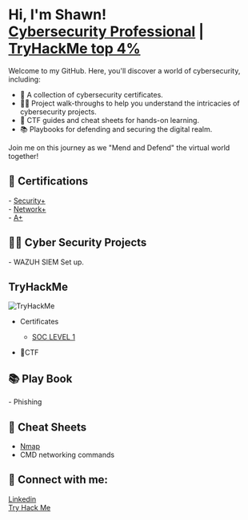 <h1>Hi, I'm Shawn! <br/> <a href="https://www.linkedin.com/in/shawn-nichol/">Cybersecurity Professional</a> | <a href="https://tryhackme.com/p/m0refaster"/>TryHackMe top 4%</a> </h1>

Welcome to my GitHub. Here, you'll discover a world of cybersecurity, including:
- 📜 A collection of cybersecurity certificates.
- 👨‍💻 Project walk-throughs to help you understand the intricacies of cybersecurity projects.
- 🧩 CTF guides and cheat sheets for hands-on learning.
- 📚 Playbooks for defending and securing the digital realm.

Join me on this journey as we "Mend and Defend" the virtual world together!
<h2>📜 Certifications </h2>
- <a href="https://www.comptia.org/certifications/security">Security+</a></br>
- <a href="https://www.comptia.org/certifications/network">Network+</a></br>
- <a href="https://www.comptia.org/certifications/a">A+</a></br>

<h2>👨‍💻 Cyber Security Projects</h2>
- WAZUH SIEM Set up. 

<h2>TryHackMe</h2>
<img src="https://tryhackme-badges.s3.amazonaws.com/m0refaster.png" alt="TryHackMe">

- Certificates
  - [SOC LEVEL 1](https://github.com/Shawn-Nichol/TryHackMe/tree/main/Pathway/SOC_Level1)

- 🧩CTF

<h2>📚 Play Book</h2>
- Phishing

<h2>📓 Cheat Sheets</h2>

- [Nmap](https://github.com/Shawn-Nichol/Cheat_Sheets/blob/main/Nmap.md)
- CMD networking commands


<h2> 🔗 Connect with me:</h2>

[Linkedin](https://www.linkedin.com/in/shawn-nichol/) </br>
[Try Hack Me](https://tryhackme.com/p/m0refaster)


